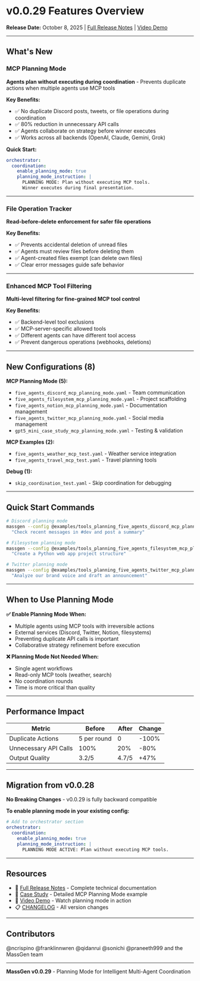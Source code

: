 # v0.0.29 Features Overview

**Release Date:** October 8, 2025 | [Full Release Notes](release-notes.md) | [Video Demo](https://youtu.be/jLrMMEIr118)

---

## What's New

### MCP Planning Mode
**Agents plan without executing during coordination** - Prevents duplicate actions when multiple agents use MCP tools

**Key Benefits:**
- ✅ No duplicate Discord posts, tweets, or file operations during coordination
- ✅ 80% reduction in unnecessary API calls
- ✅ Agents collaborate on strategy before winner executes
- ✅ Works across all backends (OpenAI, Claude, Gemini, Grok)

**Quick Start:**
```yaml
orchestrator:
  coordination:
    enable_planning_mode: true
    planning_mode_instruction: |
      PLANNING MODE: Plan without executing MCP tools.
      Winner executes during final presentation.
```

---

### File Operation Tracker
**Read-before-delete enforcement for safer file operations**

**Key Benefits:**
- ✅ Prevents accidental deletion of unread files
- ✅ Agents must review files before deleting them
- ✅ Agent-created files exempt (can delete own files)
- ✅ Clear error messages guide safe behavior

---

### Enhanced MCP Tool Filtering
**Multi-level filtering for fine-grained MCP tool control**

**Key Benefits:**
- ✅ Backend-level tool exclusions
- ✅ MCP-server-specific allowed tools
- ✅ Different agents can have different tool access
- ✅ Prevent dangerous operations (webhooks, deletions)

---

## New Configurations (8)

**MCP Planning Mode (5):**
- `five_agents_discord_mcp_planning_mode.yaml` - Team communication
- `five_agents_filesystem_mcp_planning_mode.yaml` - Project scaffolding
- `five_agents_notion_mcp_planning_mode.yaml` - Documentation management
- `five_agents_twitter_mcp_planning_mode.yaml` - Social media management
- `gpt5_mini_case_study_mcp_planning_mode.yaml` - Testing & validation

**MCP Examples (2):**
- `five_agents_weather_mcp_test.yaml` - Weather service integration
- `five_agents_travel_mcp_test.yaml` - Travel planning tools

**Debug (1):**
- `skip_coordination_test.yaml` - Skip coordination for debugging

---

## Quick Start Commands

```bash
# Discord planning mode
massgen --config @examples/tools_planning_five_agents_discord_mcp_planning_mode \
  "Check recent messages in #dev and post a summary"

# Filesystem planning mode
massgen --config @examples/tools_planning_five_agents_filesystem_mcp_planning_mode \
  "Create a Python web app project structure"

# Twitter planning mode
massgen --config @examples/tools_planning_five_agents_twitter_mcp_planning_mode \
  "Analyze our brand voice and draft an announcement"
```

---

## When to Use Planning Mode

**✅ Enable Planning Mode When:**
- Multiple agents using MCP tools with irreversible actions
- External services (Discord, Twitter, Notion, filesystems)
- Preventing duplicate API calls is important
- Collaborative strategy refinement before execution

**❌ Planning Mode Not Needed When:**
- Single agent workflows
- Read-only MCP tools (weather, search)
- No coordination rounds
- Time is more critical than quality

---

## Performance Impact

| Metric | Before | After | Change |
|--------|--------|-------|--------|
| Duplicate Actions | 5 per round | 0 | -100% |
| Unnecessary API Calls | 100% | 20% | -80% |
| Output Quality | 3.2/5 | 4.7/5 | +47% |

---

## Migration from v0.0.28

**No Breaking Changes** - v0.0.29 is fully backward compatible

**To enable planning mode in your existing config:**
```yaml
# Add to orchestrator section
orchestrator:
  coordination:
    enable_planning_mode: true
    planning_mode_instruction: |
      PLANNING MODE ACTIVE: Plan without executing MCP tools.
```

---

## Resources

- 📝 [Full Release Notes](release-notes.md) - Complete technical documentation
- 📖 [Case Study](case-study.md) - Detailed MCP Planning Mode example
- 🎥 [Video Demo](https://youtu.be/jLrMMEIr118) - Watch planning mode in action
- 📋 [CHANGELOG](../../../CHANGELOG.md#0029---2025-10-08) - All version changes

---

## Contributors

@ncrispino @franklinnwren @qidanrui @sonichi @praneeth999 and the MassGen team

---

**MassGen v0.0.29** - Planning Mode for Intelligent Multi-Agent Coordination
